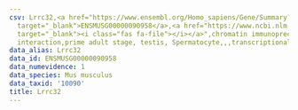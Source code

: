 ```yaml
---
csv: Lrrc32,<a href="https://www.ensembl.org/Homo_sapiens/Gene/Summary?db=core;g=ENSMUSG00000090958"
  target="_blank">ENSMUSG00000090958</a>,<a href="https://www.ncbi.nlm.nih.gov/pubmed/25450459"
  target="_blank"><i class="fas fa-file"></i></a>",chromatin immunoprecipitation assay,direct
  interaction,prime adult stage, testis, Spermatocyte,,,transcriptional regulation,
data_alias: Lrrc32
data_id: ENSMUSG00000090958
data_numevidence: 1
data_species: Mus musculus
data_taxid: '10090'
title: Lrrc32
---
```

